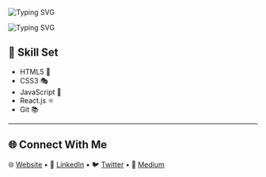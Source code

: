 ![Typing SVG](https://readme-typing-svg.demolab.com?font=Fira+Code&pause=1000&width=500&lines=👋Hey!😉+Welcome+To+Kelvin's+Space+Here😎👌.+;I'm+an+Interactive+Developer.+;Specializing+in+Software+Engineering)

![Typing SVG](https://readme-typing-svg.demolab.com?font=Fira+Code&pause=1000&width=500&lines=Code+architect+weaving+dreams+into+reality.+I+don't+just+write+code;I+sculpt+it+with+intention.+An+advocate+for+clean,+scalable,+and+modular+solutions.+Open-source+enthusiast+with+a+love+for+contributing+to+impactful+projects.+When+I'm+not+pushing+commits,+you'll+find+me+exploring+the+realms+of+technology,+always+seeking+the+next+challenge+to+conquer)

## 🚀 Skill Set

- HTML5 🎨
- CSS3 🎭
- JavaScript 🚀
- React.js ⚛️
- Git 📚

---


## 🌐 Connect With Me

🌐 [Website](https://6496e67cdf9c3f5738a94346--kelvin-njuiri.netlify.app/) •
📱 [LinkedIn](https://www.linkedin.com/in/kelvin-njuiri/) •
🐦 [Twitter](https://twitter.com/k_njuiri) •
📝 [Medium](https://medium.com/@knjuiri)
